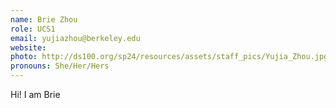 ```yaml
---
name: Brie Zhou
role: UCS1
email: yujiazhou@berkeley.edu
website:
photo: http://ds100.org/sp24/resources/assets/staff_pics/Yujia_Zhou.jpg
pronouns: She/Her/Hers
---
```


Hi! I am Brie